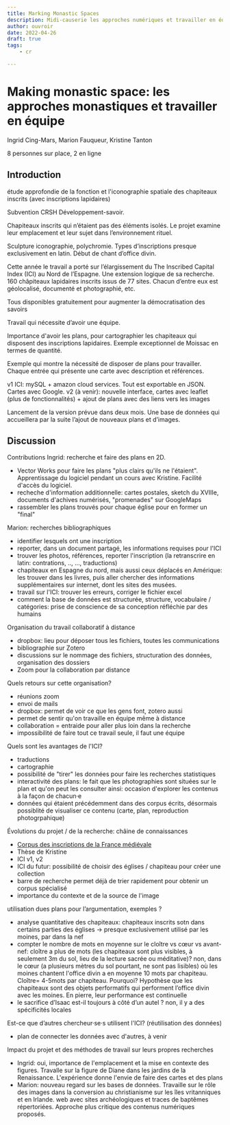 ```yaml
---
title: Marking Monastic Spaces
description: Midi-causerie les approches numériques et travailler en équipe.
author: ouvroir
date: 2022-04-26
draft: true
tags:
    - cr

---
```

# Making monastic space: les approches monastiques et travailler en équipe

Ingrid Cing-Mars, Marion Fauqueur, Kristine Tanton

8 personnes sur place, 2 en ligne

## Introduction
étude approfondie de la fonction et l'iconographie spatiale des chapiteaux inscrits (avec inscriptions lapidaires)

Subvention CRSH Développement-savoir.

Chapiteaux inscrits qui n’étaient pas des éléments isolés. Le projet examine leur emplacement et leur sujet dans l’environnement rituel.

Sculpture iconographie, polychromie. Types d’inscriptions presque exclusivement en latin. Début de chant d’office divin.

Cette année le travail a porté sur l’élargissement du The Inscribed Capital Index (ICI) au Nord de l’Espagne. Une extension logique de sa recherche. 160 châpiteaux lapidaires inscrits issus de 77 sites. Chacun d’entre eux est géolocalisé, documenté et photographié, etc.

Tous disponibles gratuitement pour augmenter la démocratisation des savoirs

Travail qui nécessite d’avoir une équipe.

Importance d'avoir les plans, pour cartographier les chapiteaux qui disposent des inscriptions lapidaires. Exemple exceptionnel de Moissac en termes de quantité.

Exemple qui montre la nécessité de disposer de plans pour travailler.
Chaque entrée qui présente une carte avec description et références.

v1 ICI: mySQL + amazon cloud services. Tout est exportable en JSON. Cartes avec Google.
v2 (à venir): nouvelle interface, cartes avec leaflet (plus de fonctionnalités) + ajout de plans avec des liens vers les images

Lancement de la version prévue dans deux mois. Une base de données qui accueillera par la suite l’ajout de nouveaux plans et d’images.

## Discussion
Contributions 
Ingrid: recherche et faire des plans en 2D. 
- Vector Works pour faire les plans "plus clairs qu'ils ne l'étaient". Apprentissage du logiciel pendant un cours avec Kristine. Facilité d'accès du logiciel. 
- recheche d'information additionnelle: cartes postales, sketch du XVIIIe, documents d'achives numérisés, "promenades" sur GoogleMaps
- rassembler les plans trouvés pour chaque église pour en former un "final"

Marion: recherches bibliographiques
- identifier lesquels ont une inscription
- reporter, dans un document partagé, les informations requises pour l'ICI
- trouver les photos, références, reporter l'inscription (la retranscrire en latin: contrations, .., ..., traductions)
- chapiteaux en Espagne du nord, mais aussi ceux déplacés en Amérique: les trouver dans les livres, puis aller chercher des informations supplémentaires sur internet, dont les sites des musées.
- travail sur l'ICI: trouver les erreurs, corriger le fichier excel
- comment la base de données est structurée, structure, vocabulaire / catégories: prise de conscience de sa conception réfléchie par des humains


Organisation du travail collaboratif à distance
- dropbox: lieu pour déposer tous les fichiers, toutes les communications
- bibliographie sur Zotero
- discussions sur le nommage des fichiers, structuration des données, organisation des dossiers
- Zoom pour la collaboration par distance

Quels retours sur cette organisation? 
- réunions zoom
- envoi de mails
- dropbox: permet de voir ce que les gens font, zotero aussi
- permet de sentir qu'on travaille en équipe même à distance
- collaboration = entraide pour aller plus loin dans la recherche
- impossibilité de faire tout ce travail seule, il faut une équipe

Quels sont les avantages de l'ICI? 
- traductions
- cartographie
- possibilité de "tirer" les données pour faire les recherches statistiques
- interactivité des plans: le fait que les photographies sont situées sur le plan et qu'on peut les consulter ainsi: occasion d'explorer les contenus à la façon de chacun·e
- données qui étaient précédemment dans des corpus écrits, désormais possiblité de visualiser ce contenu (carte, plan, reproduction photogrpahique)

Évolutions du projet / de la recherche: châine de connaissances 
- [Corpus des inscriptions de la France médiévale](https://www.persee.fr/collection/cifm)
- Thèse de Kristine
- ICI v1, v2
- ICI du futur: possibilité de choisir des églises / chapiteau pour créer une collection 
- barre de recherche permet déjà de trier rapidement pour obtenir un corpus spécialisé
- importance du contexte et de la source de l'image

utilisation dues plans pour l’argumentation, exemples ? 
- analyse quantitative des chapiteaux: chapiteaux inscrits sotn dans certains parties des églises → presque exclusivement utilisé par les moines, par dans la nef
- compter le nombre de mots en moyenne sur le cloître vs cœur vs avant-nef: cloître a plus de mots (les chapiteaux sont plus visibles, à seulement 3m du sol, lieu de la lecture sacrée ou méditative)? non, dans le cœur (a plusieurs mètres du sol pourtant, ne sont pas lisibles) où les moines chantent l'office divin a en moyenne 10 mots par chapiteau. Cloître= 4-5mots par chapiteau. Pourquoi? Hypothèse que les chapiteaux sont des objets performatifs qui performent l’office divin avec les moines. En pierre, leur performance est continuelle
- le sacrifice d’Isaac est-il toujours à côté d’un autel ? non, il y a des spécificités locales 

Est-ce que d’autres chercheur·se·s utilisent l'ICI?  (réutilisation des données)
- plan de connecter les données avec d'autres, à venir

Impact du projet et des méthodes de travail sur leurs propres recherches
- Ingrid: oui, importance de l'emplacement et la mise en contexte des figures. Travalle sur la figure de Diane dans les jardins de la Renaissance. L'expérience donne l'envie de faire des cartes et des plans
- Marion: nouveau regard sur les bases de données. Travaille sur le rôle des images dans la conversion au christianisme sur les îles vritanniques et en Irlande. web avec sites archéologiques et traces de baptêmes répertoriées. Approche plus critique des contenus numériques proposés. 